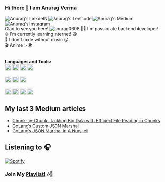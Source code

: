 ### Hi there 👋 I am Anurag Verma
<a href="https://www.linkedin.com/in/anurag-verma-ba6718169/">
  <img align="left" alt="Anurag's LinkdeIN" src="https://img.shields.io/badge/LinkedIn-0077B5?style=for-the-badge&logo=linkedin&logoColor=white" />
</a>
<a href="https://leetcode.com/anurag0608/">
  <img align="left" alt="Anurag's Leetcode" src="https://img.shields.io/badge/-LeetCode-FFA116?style=for-the-badge&logo=LeetCode&logoColor=black" />
</a>
<a href="https://medium.com/@anuragv.1020">
  <img align="left" alt="Anurag's Medium" src="https://img.shields.io/badge/Medium-12100E?style=for-the-badge&logo=medium&logoColor=white" />
</a>
<a href="https://www.instagram.com/anurag_verma004/">
  <img align="left" alt="Anurag's Instagram" src="https://img.shields.io/badge/Instagram-E4405F?style=for-the-badge&logo=instagram&logoColor=white" />
</a>
<br />
<br /> Glad to see you here! 
<img src="https://komarev.com/ghpvc/?username=anurag0608&label=Profile%20views&color=ce9927&style=flat" alt="anurag0608" />
🧑‍💻 I'm passionate backend developer!<br />
🌐 I'm currently learning Internet! 😆  <br />
🎵 I don't code without music 😜 <br />
🎬 Anime > 🌍 <br />
<br />

**Languages and Tools:** 
<br/>
<code><img height="20" src="https://img.shields.io/badge/go-%2300ADD8.svg?style=for-the-badge&logo=go&logoColor=white"></code>
<code><img height="20" src="https://img.shields.io/badge/JavaScript-323330?style=for-the-badge&logo=javascript&logoColor=F7DF1E"></code>
<code><img height="20" src="https://img.shields.io/badge/Node.js-339933?style=for-the-badge&logo=nodedotjs&logoColor=white"></code>
<code><img height="20" src="https://img.shields.io/badge/Java-ED8B00?style=for-the-badge&logo=java&logoColor=white"></code>
<br />
<br />
<code><img height="20" src="https://img.shields.io/badge/Express.js-000000?style=for-the-badge&logo=express&logoColor=white"></code>
<code><img height="20" src="https://img.shields.io/badge/spring-%236DB33F.svg?style=for-the-badge&logo=spring&logoColor=white"></code>
<code><img height="20" src="https://img.shields.io/badge/angular-%23DD0031.svg?style=for-the-badge&logo=angular&logoColor=white"></code>
<br/>
<br/>
<code><img height="20" src="https://img.shields.io/badge/MongoDB-white?style=for-the-badge&logo=mongodb&logoColor=4EA94B"></code>
<code><img height="20" src="https://img.shields.io/badge/MySQL-00000F?style=for-the-badge&logo=mysql&logoColor=white"></code>
<code><img height="20" src="https://img.shields.io/badge/GraphQl-E10098?style=for-the-badge&logo=graphql&logoColor=white"></code>
<code><img height="20" src="https://img.shields.io/badge/PostgreSQL-316192?style=for-the-badge&logo=postgresql&logoColor=white"></code>
<br />
## My last 3 Medium articles
<!-- BLOG-POST-LIST:START -->
- [Chunk-by-Chunk: Tackling Big Data with Efficient File Reading in Chunks](https://medium.com/@anuragv.1020/chunk-by-chunk-tackling-big-data-with-efficient-file-reading-in-chunks-c6f7cf153ccd?source=rss-19494365c5d5------2)
- [GoLang’s Custom JSON Marshal](https://medium.com/@anuragv.1020/golangs-custom-json-marshal-79ce2646ba8c?source=rss-19494365c5d5------2)
- [GoLang’s JSON Marshal In A Nutshell](https://medium.com/@anuragv.1020/golangs-json-marshal-in-a-nutshell-cd428695df6b?source=rss-19494365c5d5------2)
<!-- BLOG-POST-LIST:END -->
## Listening to 🎧
[![Spotify](https://novatorem-rho-one.vercel.app/api/spotify)](https://open.spotify.com/user/vkgdlac0e3oesnsbj2vlhectz)
<br/>
### Join My [Playlist!](https://open.spotify.com/embed/playlist/297fMpSYcrOJN7SxyxlXAK?utm_source=generator) 🎶🎵
